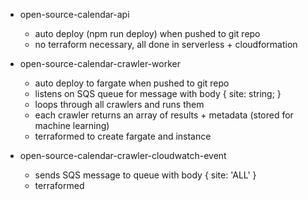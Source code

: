 * open-source-calendar-api
    * auto deploy (npm run deploy) when pushed to git repo
    * no terraform necessary, all done in serverless + cloudformation

* open-source-calendar-crawler-worker
    * auto deploy to fargate when pushed to git repo
    * listens on SQS queue for message with body { site: string; }
    * loops through all crawlers and runs them
    * each crawler returns an array of results + metadata (stored for machine learning)
    * terraformed to create fargate and instance

* open-source-calendar-crawler-cloudwatch-event
    * sends SQS message to queue with body { site: 'ALL' }
    * terraformed
